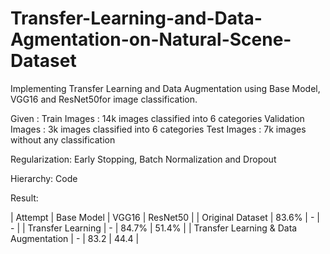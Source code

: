 # Transfer-Learning-and-Data-Agmentation-on-Natural-Scene-Dataset
Implementing Transfer Learning and Data Augmentation using Base Model, VGG16 and ResNet50for image classification.

Given :
Train Images : 14k images classified into 6 categories
Validation Images : 3k images classified into 6 categories
Test Images : 7k images without any classification

Regularization:
Early Stopping, Batch Normalization and Dropout

Hierarchy:
Code

Result:

| Attempt | Base Model | VGG16 | ResNet50 |
| Original Dataset |  83.6% | - | - |
| Transfer Learning  |  - | 84.7% | 51.4% |
| Transfer Learning & Data Augmentation |  - | 83.2 | 44.4 |
